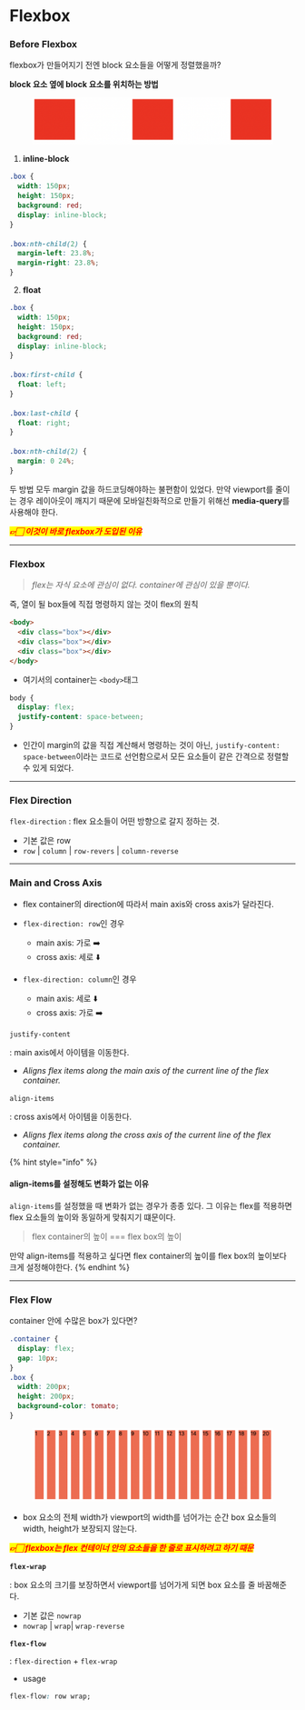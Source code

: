 # Flexbox

### Before Flexbox

flexbox가 만들어지기 전엔 block 요소들을 어떻게 정렬했을까?



**block 요소 옆에 block 요소를 위치하는 방법**

<figure><img src="../../.gitbook/assets/230824-1.png" alt=""><figcaption></figcaption></figure>

1. **inline-block**

```css
.box {
  width: 150px;
  height: 150px;
  background: red;
  display: inline-block;
}

.box:nth-child(2) {
  margin-left: 23.8%;
  margin-right: 23.8%;
}
```



2. **float**

```css
.box {
  width: 150px;
  height: 150px;
  background: red;
  display: inline-block;
}

.box:first-child {
  float: left;
}

.box:last-child {
  float: right;
}

.box:nth-child(2) {
  margin: 0 24%;
}
```

두 방법 모두 margin 값을 하드코딩해야하는 불편함이 있었다. 만약 viewport를 줄이는 경우 레이아웃이 깨지기 때문에 모바일친화적으로 만들기 위해선 **media-query**를 사용해야 한다.

_<mark style="color:red;">**👉🏻 이것이 바로 flexbox가 도입된 이유**</mark>_

***

### Flexbox

> _flex는 자식 요소에 관심이 없다. container에 관심이 있을 뿐이다._

즉, 열이 될 box들에 직접 명령하지 않는 것이 flex의 원칙

```html
<body>
  <div class="box"></div>
  <div class="box"></div>
  <div class="box"></div>
</body>
```

* 여기서의 container는 `<body>`태그



```css
body {
  display: flex;
  justify-content: space-between;
}
```

* 인간이 margin의 값을 직접 계산해서 명령하는 것이 아닌, `justify-content: space-between`이라는 코드로 선언함으로서 모든 요소들이 같은 간격으로 정렬할 수 있게 되었다.

***

### Flex Direction

`flex-direction` : flex 요소들이 어떤 방향으로 갈지 정하는 것.

* 기본 값은 row
* `row` | `column` | `row-revers` | `column-reverse`

***

### Main and Cross Axis

* flex container의 direction에 따라서 main axis와 cross axis가 달라진다.
* `flex-direction: row`인 경우
  * main axis: 가로 ➡️
  * cross axis: 세로 ⬇️
*   `flex-direction: column`인 경우

    * main axis: 세로 ⬇️
    * cross axis: 가로 ➡️



`justify-content`&#x20;

: main axis에서 아이템을 이동한다.

* _Aligns flex items along the main axis of the current line of the flex container._



`align-items`

&#x20;: cross axis에서 아이템을 이동한다.

* _Aligns flex items along the cross axis of the current line of the flex container._

{% hint style="info" %}
#### align-items를 설정해도 변화가 없는 이유

`align-items`를 설정했을 때 변화가 없는 경우가 종종 있다. 그 이유는 flex를 적용하면 flex 요소들의 높이와 동일하게 맞춰지기 떄문이다.

> flex container의 높이 === flex box의 높이

만약 align-items를 적용하고 싶다면 flex container의 높이를 flex box의 높이보다 크게 설정해야한다.
{% endhint %}

***

### Flex Flow

container 안에 수많은 box가 있다면?

```css
.container {
  display: flex;
  gap: 10px;
}
.box {
  width: 200px;
  height: 200px;
  background-color: tomato;
}
```

<figure><img src="../../.gitbook/assets/230824-2.png" alt=""><figcaption></figcaption></figure>

* box 요소의 전체 width가 viewport의 width를 넘어가는 순간 box 요소들의 width, height가 보장되지 않는다.

_<mark style="color:red;">**👉🏻 flexbox는 flex 컨테이너 안의 요소들을 한 줄로 표시하려고 하기 때문**</mark>_



**`flex-wrap`**&#x20;

: box 요소의 크기를 보장하면서 viewport를 넘어가게 되면 box 요소를 줄 바꿈해준다.

* 기본 값은 `nowrap`
* `nowrap` | `wrap`| `wrap-reverse`



**`flex-flow`**

: `flex-direction` + `flex-wrap`

* usage

```css
flex-flow: row wrap;
```
